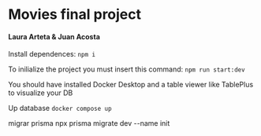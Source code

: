 # Movies final project
#### Laura Arteta & Juan Acosta 

Install dependences:
```npm i```

To inilialize the project you must insert this command:
```npm run start:dev```

You should have installed Docker Desktop and a table viewer like TablePlus to visualize your DB

Up database 
```docker compose up```

migrar prisma
npx prisma migrate dev --name init
